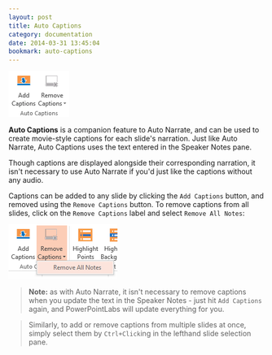 ```yaml
---
layout: post
title: Auto Captions
category: documentation
date: 2014-03-31 13:45:04
bookmark: auto-captions
---
```


<p>
  <img class="box-shadow" src="./img/docs/auto-captions-1.png">
</p>

**Auto Captions** is a companion feature to Auto Narrate, and can be used to create movie-style captions for each slide's narration. Just like Auto Narrate, Auto Captions uses the text entered in the Speaker Notes pane.

Though captions are displayed alongside their corresponding narration, it isn't necessary to use Auto Narrate if you'd just like the captions without any audio.

Captions can be added to any slide by clicking the `Add Captions` button, and removed using the `Remove Captions`
button. To remove captions from all slides, click on the `Remove Captions` label and select `Remove All Notes`:

<img class="box-shadow" src="./img/docs/auto-captions-2.png" >

> **Note:** as with Auto Narrate, it isn't necessary to remove captions when you update the text in the Speaker Notes - just hit `Add Captions` again, and PowerPointLabs will update everything for you.

> Similarly, to add or remove captions from multiple slides at once, simply select them by `Ctrl+Click`ing in the lefthand slide selection pane.